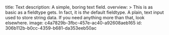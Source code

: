 title: Text
description: A simple, boring text field.
overview: >
  This is as basic as a fieldtype gets. In fact, it is _the_ default fieldtype. A plain, text input used to store string data. If you need anything more than that, look elsewhere.
image: c4a7829b-3fbc-457e-ac40-a92608aeb165
id: 306b112b-b0cc-4359-b681-da353eeb50ac
